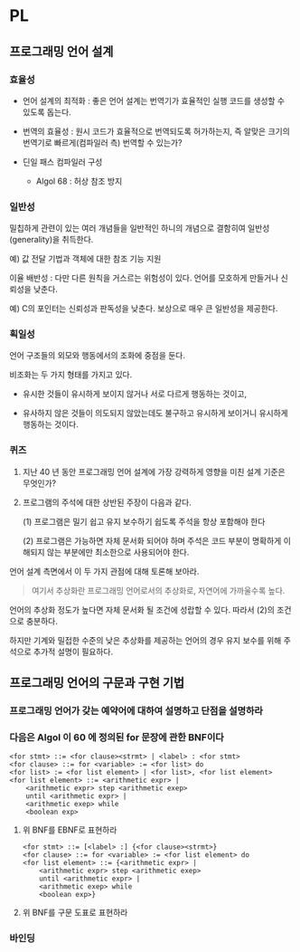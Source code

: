 # PL

## 프로그래밍 언어 설계

### 효율성

- 언어 설계의 최적화 : 좋은 언어 설계는 번역기가 효율적인 실행 코드를 생성할 수 있도록 돕는다.
- 번역의 효율성 : 원시 코드가 효율적으로 번역되도록 허가하는지, 즉 알맞은 크기의 번역기로 빠르게(컴파일러 측) 번역할 수 있는가?

- 딘일 패스 컴파일러 구성
  - Algol 68 : 허상 참조 방지

### 일반성

밀칩하게 관련이 있는 여러 개념들을 일반적인 하니의 개념으로 결함히여 일반성(generality)을 취득한다.

예) 값 전달 기법과 객체에 대한 참조 기능 지원

이율 배반성 : 다만 다른 원칙을 거스르는 위험성이 있다. 언어를 모호하게 만들거나 신뢰성을 낮춘다.

예) C의 포인터는 신뢰성과 판독성을 낮춘다. 보상으로 매우 큰 일반성을 제공한다.

### 획일성

언어 구조들의 외모와 행동에서의 조화에 중점을 둔다.

비조화는 두 가지 형태를 가지고 있다.

- 유시한 것들이 유시하게 보이지 않거나 서로 다르게 행동하는 것이고,

- 유사하지 않은 것들이 의도되지 않았는데도 불구하고 유시하게 보이거니 유시하게 행동하는 것이다.

### 퀴즈

1. 지난 40 년 동안 프로그래밍 언어 설계에 가장 강력하게 영향을 미친 설계 기준은 무엇인가?

2. 프로그램의 주석에 대한 상반된 주장이 다음과 같다.

   (1) 프로그램은 밀기 쉽고 유지 보수하기 쉽도록 주석을 항상 포함해야 한다

   (2) 프로그램은 가능하면 자체 문서화 되어야 하며 주석은 코드 부분이 명확하게 이 해되지 않는 부분에만 최소한으로 사용되어야 한다.

언어 설계 측면에서 이 두 가지 관점에 대해 토론해 보아라.

> 여기서 추상화란 프로그래밍 언어로서의 추상화로, 자연어에 가까울수록 높다.

언어의 추상화 정도가 높다면 자체 문서화 될 조건에 성랍할 수 있다. 따라서 (2)의 조건으로 충분하다.

하지만 기계와 밀접한 수준의 낮은 추상화를 제공하는 언어의 경우 유지 보수를 위해 주석으로 추가적 설명이 필요하다.

## 프로그래밍 언어의 구문과 구현 기법

### 프로그래밍 언어가 갖는 예약어에 대하여 설명하고 단점을 설명하라

### 다음은 Algol 이 60 에 정의된 for 문장에 관한 BNF이다

```bnf
<for stmt> ::= <for clause><strmt> | <label> : <for stmt>
<for clause> ::= for <variable> := <for list> do
<for list> := <for list element> | <for list>, <for list element>
<for list element> ::= <arithmetic expr> |
    <arithmetic expr> step <arithmetic exep>
    until <arithmetic expr> | 
    <arithmetic exep> while
    <boolean exp>
```

1. 위 BNF를 EBNF로 표현하라

   ```ebnf
   <for stmt> ::= [<label> :] {<for clause><strmt>}
   <for clause> ::= for <variable> := <for list element> do
   <for list element> ::= {<arithmetic expr> |
       <arithmetic expr> step <arithmetic exep>
       until <arithmetic expr> |
       <arithmetic exep> while
       <boolean exp>}
   ```

2. 위 BNF를 구문 도표로 표현하라

### 바인딩
